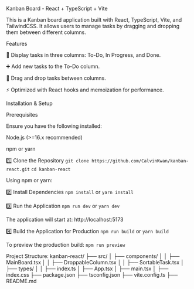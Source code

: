 Kanban Board - React + TypeScript + Vite

This is a Kanban board application built with React, TypeScript, Vite, and TailwindCSS. It allows users to manage tasks by dragging and dropping them between different columns.

Features

📝 Display tasks in three columns: To-Do, In Progress, and Done.

➕ Add new tasks to the To-Do column.

🔄 Drag and drop tasks between columns.

⚡ Optimized with React hooks and memoization for performance.

Installation & Setup

Prerequisites

Ensure you have the following installed:

Node.js (>=16.x recommended)

npm or yarn

1️⃣ Clone the Repository
`git clone https://github.com/CalvinKwan/kanban-react.git`
`cd kanban-react`

Using npm or yarn:

2️⃣ Install Dependencies
`npm install` or `yarn install`

3️⃣ Run the Application
`npm run dev` or `yarn dev`

The application will start at: http://localhost:5173

4️⃣ Build the Application for Production
`npm run build` or `yarn build`

To preview the production build:
`npm run preview`

Project Structure:
kanban-react/
├── src/
│ ├── components/
│ │ ├── MainBoard.tsx
│ │ ├── DroppableColumn.tsx
│ │ ├── SortableTask.tsx
│ ├── types/
│ │ ├── index.ts
│ ├── App.tsx
│ ├── main.tsx
│ ├── index.css
├── package.json
├── tsconfig.json
├── vite.config.ts
├── README.md
